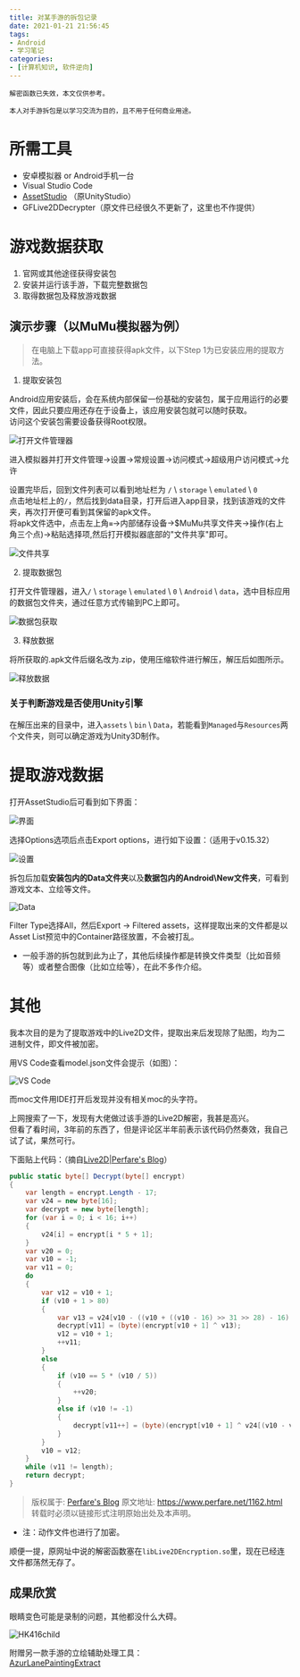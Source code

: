 ```yaml
---
title: 对某手游的拆包记录
date: 2021-01-21 21:56:45
tags:
- Android
- 学习笔记
categories:
- [计算机知识, 软件逆向]
---
```


`解密函数已失效，本文仅供参考。`

`本人对手游拆包是以学习交流为目的，且不用于任何商业用途。`

# 所需工具

* 安卓模拟器 or Android手机一台
* Visual Studio Code
* [AssetStudio](https://github.com/Perfare/AssetStudio) （原UnityStudio）
* GFLive2DDecrypter（原文件已经很久不更新了，这里也不作提供）

# 游戏数据获取

1. 官网或其他途径获得安装包
2. 安装并运行该手游，下载完整数据包
3. 取得数据包及释放游戏数据

## 演示步骤（以MuMu模拟器为例）

> 在电脑上下载app可直接获得apk文件，以下Step 1为已安装应用的提取方法。

1. 提取安装包

Android应用安装后，会在系统内部保留一份基础的安装包，属于应用运行的必要文件，因此只要应用还存在于设备上，该应用安装包就可以随时获取。  
访问这个安装包需要设备获得Root权限。

![打开文件管理器](https://s1.imagehub.cc/images/2021/03/05/step1.png "打开文件管理器")  

进入模拟器并打开文件管理→设置→常规设置→访问模式→超级用户访问模式→允许  

设置完毕后，回到文件列表可以看到地址栏为 `/` \ `storage` \ `emulated` \ `0`  
点击地址栏上的`/`，然后找到data目录，打开后进入app目录，找到该游戏的文件夹，再次打开便可看到其保留的apk文件。  
将apk文件选中，点击左上角`≡`→内部储存设备→$MuMu共享文件夹→操作(右上角三个点)→粘贴选择项,然后打开模拟器底部的"文件共享"即可。  

![文件共享](https://s1.imagehub.cc/images/2021/03/05/step2.png "文件共享")

2. 提取数据包

打开文件管理器，进入`/` \ `storage` \ `emulated` \ `0` \ `Android` \ `data`，选中目标应用的数据包文件夹，通过任意方式传输到PC上即可。

![数据包获取](https://s1.imagehub.cc/images/2021/03/05/step3.png "数据包获取")

3. 释放数据

将所获取的.apk文件后缀名改为.zip，使用压缩软件进行解压，解压后如图所示。

![释放数据](https://s1.imagehub.cc/images/2021/03/05/step4.png "释放数据")

### 关于判断游戏是否使用Unity引擎

在解压出来的目录中，进入`assets` \ `bin` \ `Data`，若能看到`Managed`与`Resources`两个文件夹，则可以确定游戏为Unity3D制作。

# 提取游戏数据

打开AssetStudio后可看到如下界面：

![界面](https://s1.imagehub.cc/images/2021/03/05/step5.png)

选择Options选项后点击Export options，进行如下设置：（适用于v0.15.32）

![设置](https://s1.imagehub.cc/images/2021/03/05/step6.png "设置")

拆包后加载**安装包内的Data文件夹**以及**数据包内的Android\New文件夹**，可看到游戏文本、立绘等文件。

![Data](https://s1.imagehub.cc/images/2021/03/05/step7.png "Data加载预览")

Filter Type选择All，然后Export → Filtered assets，这样提取出来的文件都是以Asset List预览中的Container路径放置，不会被打乱。

* 一般手游的拆包就到此为止了，其他后续操作都是转换文件类型（比如音频等）或者整合图像（比如立绘等），在此不多作介绍。  

# 其他

我本次目的是为了提取游戏中的Live2D文件，提取出来后发现除了贴图，均为二进制文件，即文件被加密。  

用VS Code查看model.json文件会提示（如图）：  

![VS Code](https://s1.imagehub.cc/images/2021/03/05/step8.png)

而moc文件用IDE打开后发现并没有相关moc的头字符。  

上网搜索了一下，发现有大佬做过该手游的Live2D解密，我甚是高兴。  
但看了看时间，3年前的东西了，但是评论区半年前表示该代码仍然奏效，我自己试了试，果然可行。  

下面贴上代码：（摘自[Live2D|Perfare's Blog](https://www.perfare.net/1162.html)）

```cs GFLive2DDecrypter
public static byte[] Decrypt(byte[] encrypt)
{
    var length = encrypt.Length - 17;
    var v24 = new byte[16];
    var decrypt = new byte[length];
    for (var i = 0; i < 16; i++)
    {
        v24[i] = encrypt[i * 5 + 1];
    }
    var v20 = 0;
    var v10 = -1;
    var v11 = 0;
    do
    {
        var v12 = v10 + 1;
        if (v10 + 1 > 80)
        {
            var v13 = v24[v10 - ((v10 + ((v10 - 16) >> 31 >> 28) - 16) & 0xFFFFFFF0) - 16];
            decrypt[v11] = (byte)(encrypt[v10 + 1] ^ v13);
            v12 = v10 + 1;
            ++v11;
        }
        else
        {
            if (v10 == 5 * (v10 / 5))
            {
                ++v20;
            }
            else if (v10 != -1)
            {
                decrypt[v11++] = (byte)(encrypt[v10 + 1] ^ v24[(v10 - v20) % 16]);
            }
        }
        v10 = v12;
    }
    while (v11 != length);
    return decrypt;
}
```

> 版权属于: [Perfare's Blog](https://www.perfare.net/)
> 原文地址: https://www.perfare.net/1162.html
> 转载时必须以链接形式注明原始出处及本声明。

* 注：动作文件也进行了加密。  

顺便一提，原网址中说的解密函数塞在`libLive2DEncryption.so`里，现在已经连文件都荡然无存了。  

## 成果欣赏

眼睛变色可能是录制的问题，其他都没什么大碍。  

![HK416child](https://s1.imagehub.cc/images/2021/03/05/HK416child.gif)

附赠另一款手游的立绘辅助处理工具：  
[AzurLanePaintingExtract](https://github.com/azurlane-doujin/AzurLanePaintingExtract-v1.0)
